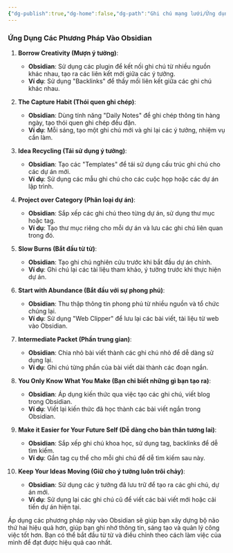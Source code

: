 ```yaml
---
{"dg-publish":true,"dg-home":false,"dg-path":"Ghi chú mạng lưới/Ứng dụng secondbrain vào obsidian.md","permalink":"/ghi-chu-mang-luoi/ung-dung-secondbrain-vao-obsidian/","dgPassFrontmatter":true,"noteIcon":"","created":"2025-01-01T22:46:57.159+07:00","updated":"2025-01-01T22:51:28.817+07:00"}
---
```


### Ứng Dụng Các Phương Pháp Vào Obsidian

1. **Borrow Creativity (Mượn ý tưởng)**:
   - **Obsidian**: Sử dụng các plugin để kết nối ghi chú từ nhiều nguồn khác nhau, tạo ra các liên kết mới giữa các ý tưởng.
   - **Ví dụ**: Sử dụng "Backlinks" để thấy mối liên kết giữa các ghi chú khác nhau.

2. **The Capture Habit (Thói quen ghi chép)**:
   - **Obsidian**: Dùng tính năng "Daily Notes" để ghi chép thông tin hàng ngày, tạo thói quen ghi chép đều đặn.
   - **Ví dụ**: Mỗi sáng, tạo một ghi chú mới và ghi lại các ý tưởng, nhiệm vụ cần làm.

3. **Idea Recycling (Tái sử dụng ý tưởng)**:
   - **Obsidian**: Tạo các "Templates" để tái sử dụng cấu trúc ghi chú cho các dự án mới.
   - **Ví dụ**: Sử dụng các mẫu ghi chú cho các cuộc họp hoặc các dự án lập trình.

4. **Project over Category (Phân loại dự án)**:
   - **Obsidian**: Sắp xếp các ghi chú theo từng dự án, sử dụng thư mục hoặc tag.
   - **Ví dụ**: Tạo thư mục riêng cho mỗi dự án và lưu các ghi chú liên quan trong đó.

5. **Slow Burns (Bắt đầu từ từ)**:
   - **Obsidian**: Tạo ghi chú nghiên cứu trước khi bắt đầu dự án chính.
   - **Ví dụ**: Ghi chú lại các tài liệu tham khảo, ý tưởng trước khi thực hiện dự án.

6. **Start with Abundance (Bắt đầu với sự phong phú)**:
   - **Obsidian**: Thu thập thông tin phong phú từ nhiều nguồn và tổ chức chúng lại.
   - **Ví dụ**: Sử dụng "Web Clipper" để lưu lại các bài viết, tài liệu từ web vào Obsidian.

7. **Intermediate Packet (Phần trung gian)**:
   - **Obsidian**: Chia nhỏ bài viết thành các ghi chú nhỏ để dễ dàng sử dụng lại.
   - **Ví dụ**: Ghi chú từng phần của bài viết dài thành các đoạn ngắn.

8. **You Only Know What You Make (Bạn chỉ biết những gì bạn tạo ra)**:
   - **Obsidian**: Áp dụng kiến thức qua việc tạo các ghi chú, viết blog trong Obsidian.
   - **Ví dụ**: Viết lại kiến thức đã học thành các bài viết ngắn trong Obsidian.

9. **Make it Easier for Your Future Self (Dễ dàng cho bản thân tương lai)**:
   - **Obsidian**: Sắp xếp ghi chú khoa học, sử dụng tag, backlinks để dễ tìm kiếm.
   - **Ví dụ**: Gắn tag cụ thể cho mỗi ghi chú để dễ tìm kiếm sau này.

10. **Keep Your Ideas Moving (Giữ cho ý tưởng luôn trôi chảy)**:
    - **Obsidian**: Sử dụng các ý tưởng đã lưu trữ để tạo ra các ghi chú, dự án mới.
    - **Ví dụ**: Sử dụng lại các ghi chú cũ để viết các bài viết mới hoặc cải tiến dự án hiện tại.

Áp dụng các phương pháp này vào Obsidian sẽ giúp bạn xây dựng bộ não thứ hai hiệu quả hơn, giúp bạn ghi nhớ thông tin, sáng tạo và quản lý công việc tốt hơn. Bạn có thể bắt đầu từ từ và điều chỉnh theo cách làm việc của mình để đạt được hiệu quả cao nhất. 






 